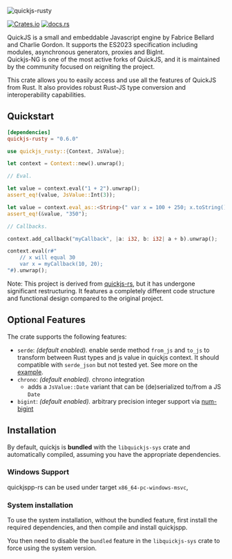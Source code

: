![quickjs-rusty](https://socialify.git.ci/Icemic/quickjs-rusty/image?description=1&language=1&name=1&owner=1&stargazers=1&theme=Light)

[![Crates.io](https://img.shields.io/crates/v/quickjs-rusty.svg?maxAge=3600)](https://crates.io/crates/quickjs-rusty)
[![docs.rs](https://docs.rs/quickjs-rusty/badge.svg)](https://docs.rs/quickjs-rusty)

QuickJS is a small and embeddable Javascript engine by Fabrice Bellard and Charlie Gordon. It supports the ES2023 specification including modules, asynchronous generators, proxies and BigInt.  
Quickjs-NG is one of the most active forks of QuickJS, and it is maintained by the community focused on reigniting the project.

This crate allows you to easily access and use all the features of QuickJS from Rust. It also provides robust Rust-JS type conversion and interoperability capabilities.

## Quickstart

```toml
[dependencies]
quickjs-rusty = "0.6.0"
```

```rust
use quickjs_rusty::{Context, JsValue};

let context = Context::new().unwrap();

// Eval.

let value = context.eval("1 + 2").unwrap();
assert_eq!(value, JsValue::Int(3));

let value = context.eval_as::<String>(" var x = 100 + 250; x.toString() ").unwrap();
assert_eq!(&value, "350");

// Callbacks.

context.add_callback("myCallback", |a: i32, b: i32| a + b).unwrap();

context.eval(r#"
    // x will equal 30
    var x = myCallback(10, 20);
"#).unwrap();
```

Note: This project is derived from [quickjs-rs](https://github.com/theduke/quickjs-rs), but it has undergone significant restructuring. It features a completely different code structure and functional design compared to the original project.

## Optional Features

The crate supports the following features:

- `serde`: _(default enabled)._ enable serde method `from_js` and `to_js` to transform between Rust types and js value in quickjs context. It should compatible with `serde_json` but not tested yet. See more on the [example](/examples/serde.rs).
- `chrono`: _(default enabled)._ chrono integration
  - adds a `JsValue::Date` variant that can be (de)serialized to/from a JS `Date`
- `bigint`: _(default enabled)._ arbitrary precision integer support via [num-bigint](https://github.com/rust-num/num-bigint)

## Installation

By default, quickjs is **bundled** with the `libquickjs-sys` crate and
automatically compiled, assuming you have the appropriate dependencies.

### Windows Support

quickjspp-rs can be used under target `x86_64-pc-windows-msvc`,

### System installation

To use the system installation, without the bundled feature, first install the required
dependencies, and then compile and install quickjspp.

You then need to disable the `bundled` feature in the `libquickjs-sys` crate to
force using the system version.
